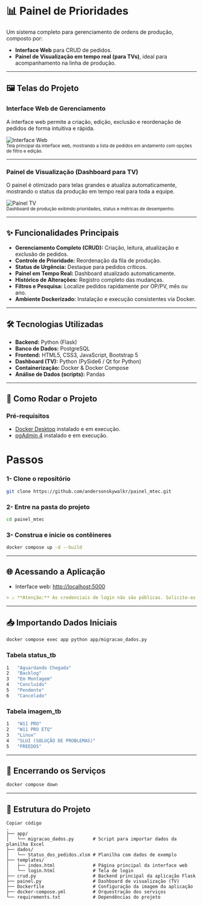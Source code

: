 # 📊 Painel de Prioridades

Um sistema completo para gerenciamento de ordens de produção, composto por:
- **Interface Web** para CRUD de pedidos.  
- **Painel de Visualização em tempo real (para TVs)**, ideal para acompanhamento na linha de produção.

---

## 🖼️ Telas do Projeto

### Interface Web de Gerenciamento
A interface web permite a criação, edição, exclusão e reordenação de pedidos de forma intuitiva e rápida.  

![Interface Web](./docs/interface-web.png)  
<sub>Tela principal da interface web, mostrando a lista de pedidos em andamento com opções de filtro e edição.</sub>

---

### Painel de Visualização (Dashboard para TV)
O painel é otimizado para telas grandes e atualiza automaticamente, mostrando o status da produção em tempo real para toda a equipe.  

![Painel TV](./docs/painel-tv.png)  
<sub>Dashboard de produção exibindo prioridades, status e métricas de desempenho.</sub>

---

## ✨ Funcionalidades Principais

- **Gerenciamento Completo (CRUD):** Criação, leitura, atualização e exclusão de pedidos.  
- **Controle de Prioridade:** Reordenação da fila de produção.  
- **Status de Urgência:** Destaque para pedidos críticos.  
- **Painel em Tempo Real:** Dashboard atualizado automaticamente.  
- **Histórico de Alterações:** Registro completo das mudanças.  
- **Filtros e Pesquisa:** Localize pedidos rapidamente por OP/PV, mês ou ano.  
- **Ambiente Dockerizado:** Instalação e execução consistentes via Docker.  

---

## 🛠️ Tecnologias Utilizadas

- **Backend:** Python (Flask)  
- **Banco de Dados:** PostgreSQL  
- **Frontend:** HTML5, CSS3, JavaScript, Bootstrap 5  
- **Dashboard (TV):** Python (PySide6 / Qt for Python)  
- **Containerização:** Docker & Docker Compose  
- **Análise de Dados (scripts):** Pandas  

---

## 🚀 Como Rodar o Projeto

### Pré-requisitos
- [Docker Desktop](https://www.docker.com/products/docker-desktop/) instalado e em execução.
- [pgAdmin 4](https://www.pgadmin.org/download/pgadmin-4-windows/) instalado e em execução.

# Passos

### 1- Clone o repositório
```bash
git clone https://github.com/andersonskywalkr/painel_mtec.git
```

### 2- Entre na pasta do projeto
```bash
cd painel_mtec
```

### 3- Construa e inicie os contêineres
```bash
docker compose up -d --build
```
---

## 🌐 Acessando a Aplicação
- Interface web: [http://localhost:5000](http://localhost:5000)  

```Markdown
> ⚠️ **Atenção:** As credenciais de login não são públicas. Solicite-as ao administrador do sistema.
```
---

## 📥 Importando Dados Iniciais

```bash
docker compose exec app python app/migracao_dados.py
```
### Tabela status_tb
```bash
1	"Aguardando Chegada"
2	"Backlog"
3	"Em Montagem"
4	"Concluído"
5	"Pendente"
6	"Cancelado"
```
### Tabela imagem_tb
```bash
1	"W11 PRO"
2	"W11 PRO ETQ"
3	"Linux"
4	"SLUI (SOLUÇÃO DE PROBLEMAS)"
5	"FREEDOS"
```

---

## 🛑 Encerrando os Serviços

```bash
docker compose down
```
---

## 📂 Estrutura do Projeto
```plaintext
Copiar código
.
├── app/
│   └── migracao_dados.py       # Script para importar dados da planilha Excel
├── dados/
│   └── Status_dos_pedidos.xlsm # Planilha com dados de exemplo
├── templates/
│   ├── index.html              # Página principal da interface web
│   └── login.html              # Tela de login
├── crud.py                     # Backend principal da aplicação Flask
├── painel.py                   # Dashboard de visualização (TV)
├── Dockerfile                  # Configuração da imagem da aplicação
├── docker-compose.yml          # Orquestração dos serviços
└── requirements.txt            # Dependências do projeto
```
